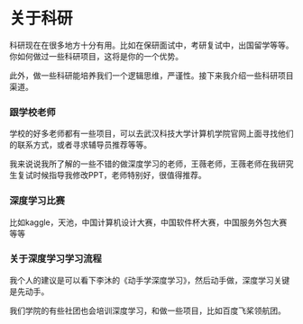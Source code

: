 # 关于科研

科研现在在很多地方十分有用。比如在保研面试中，考研复试中，出国留学等等。你如何做过一些科研项目，这将是你的一个优势。

此外，做一些科研能培养我们一个逻辑思维，严谨性。接下来我介绍一些科研项目渠道。

### 跟学校老师

学校的好多老师都有一些项目，可以去武汉科技大学计算机学院官网上面寻找他们的联系方式，或者寻求辅导员推荐等等。

我来说说我所了解的一些不错的做深度学习的老师，王薇老师，王薇老师在我研究生复试时候指导我修改PPT，老师特别好，很值得推荐。

### 深度学习比赛

比如kaggle，天池，中国计算机设计大赛，中国软件杯大赛，中国服务外包大赛等等

### 关于深度学习学习流程

我个人的建议是可以看下李沐的《动手学深度学习》，然后动手做，深度学习关键是先动手。

我们学院的有些社团也会培训深度学习，和做一些项目，比如百度飞桨领航团。


